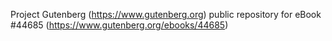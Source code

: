 Project Gutenberg (https://www.gutenberg.org) public repository for eBook #44685 (https://www.gutenberg.org/ebooks/44685)
